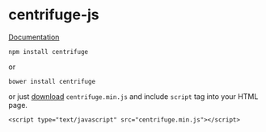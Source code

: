 centrifuge-js
=============

[Documentation](http://fzambia.gitbooks.io/centrifugal/content/client/index.html)

```
npm install centrifuge
```

or

```
bower install centrifuge
```

or just [download](https://raw.githubusercontent.com/centrifugal/centrifuge-js/master/centrifuge.min.js) `centrifuge.min.js` and include `script` tag into your HTML page.

```
<script type="text/javascript" src="centrifuge.min.js"></script>
```
